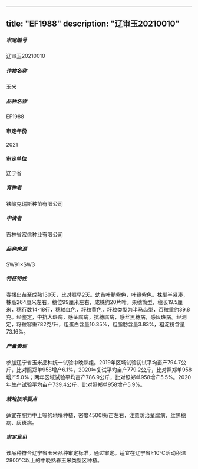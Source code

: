 
---
title: "EF1988"
description: "辽审玉20210010"
---
##### 审定编号 
辽审玉20210010

##### 作物名称
玉米

##### 品种名称
EF1988

#### 审定年份
2021	

#### 审定单位
辽宁省

##### 育种者
铁岭克瑞斯种苗有限公司

##### 申请者
吉林省宏信种业有限公司

##### 品种来源
SW91×SW3 

##### 特征特性
春播出苗至成熟130天，比对照早2天。幼苗叶鞘紫色，叶缘紫色。株型半紧凑，株高264厘米左右，穗位99厘米左右，成株约20片叶。果穗筒型，穗长19.5厘米，穗行数14-18行，穗轴红色，籽粒黄色，籽粒类型为半马齿型，百粒重约39.8克。经鉴定，中抗大斑病，感茎腐病，抗穗腐病，感丝黑穗病，感灰斑病。经测定，籽粒容重782克/升，粗蛋白含量10.35%，粗脂肪含量3.83%，粗淀粉含量73.16%。

##### 产量表现
参加辽宁省玉米品种统一试验中晚熟组。2019年区域试验初试平均亩产794.7公斤，比对照郑单958增产6.1%，2020年复试平均亩产779.2公斤，比对照郑单958增产5.0%；两年区域试验平均亩产786.9公斤，比对照郑单958增产5.5%。2020年生产试验平均亩产739.4公斤，比对照郑单958增产5.9%。

##### 栽培技术要点
适宜在肥力中上等的地块种植，密度4500株/亩左右，注意防治茎腐病、丝黑穗病、灰斑病。

##### 审定意见
该品种符合辽宁省玉米品种审定标准，通过审定。适宜在辽宁省≥10℃活动积温2800℃以上的中晚熟春玉米类型区种植。


